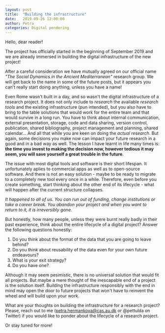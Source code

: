 ```yaml
---
layout: post
title:  "Building the infrastructure"
date:   2019-09-26 12:00:00
author: Petra
categories: Digital pondering
---
```


Hello, dear reader!

The project has officially started in the beginning of September 2019 and we are already immersed in building the digital infrastructure of the new project!

After a careful consideration we have mutually agreed on our official name _"The Social Dynamics in the Ancient Mediterranean"_ research group. We will get back to the name in some of the future posts, but it appears you can't really start doing anything, unless you have a name! 

Even Rome wasn't built in a day, and so wasn't the digital infrastructure of a research project. It does not only include to *research* the available *research tools* and the existing infrastructure (pun intended), but you also have to bring to the table solutions that would work for the entire team and that would survive in a long run.
You have to think about internal communication, external presentation, storage, code and data sharing, version control, publication, shared bibliography, project management and planning, shared calendar... And all that while you are keen on doing the *actual research*. But again, some decisions you make now can impact your future research in a good and in a bad way as well. The lesson I have learnt in life many times is: **the time you invest to making the decision now, however tedious it may seem, you will save yourself a great trouble in the future**. 

The issue with most digital tools and software is their short lifespan. It unfortunately aplies to commercial apps as well as to open-source software. And there is not an easy solution - maybe to be ready to migrate to a completely new tool every once in a while. Therefore, even before you create something, start thinking about the other end of its lifecycle - what will happen after the current structure collapses. 

*It happened to all of us. You can run out of funding, change institutions or take a career break. You abandon your project and when you want to return to it, it is irreversibly gone.*

But honestly, how many people, unless they were burnt really badly in their past experience, think about the entire lifecycle of a digital project? Answer the following questions honestly:
1. Do you think about the format of the data that you are going to leave behind?
2. Do you think about reusability of the data even for your own future endeavours?
3. What is your exit strategy? 
4. Do you have one?

Although it may seem pesimistic, there is no universal solution that would fit all projects. But maybe a mere thought of the inescapable end of a project is the solution itself. Building the infrastructure responsibly with the end in mind may open the door to future projects that won't have to reinvent the wheel and will build upon your work.

What are your thoughts on building the infrastructure for a research project?
Please, reach out to me (petra.hermankova@cas.au.dk or @pettulda on Twitter) if you would like to ponder about the lifecycle of a research project.

Or stay tuned for more!
